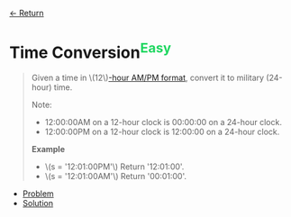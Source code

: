 [&larr; Return](https://hanggrian.github.io/grind-hackerrank/)

# Time Conversion<sup style="color: rgb(32, 215, 97);">Easy</sup>

> Given a time in \\(12\\)[-hour AM/PM format](https://en.wikipedia.org/wiki/12-hour_clock),
  convert it to military (24-hour) time.
>
> Note:
>
> - 12:00:00AM on a 12-hour clock is 00:00:00 on a 24-hour clock.
> - 12:00:00PM on a 12-hour clock is 12:00:00 on a 24-hour clock.
>
> **Example**
>
> - \\(s = '12:01:00PM'\\)
>   Return '12:01:00'.
> - \\(s = '12:01:00AM'\\)
>   Return '00:01:00'.

- [Problem](https://www.hackerrank.com/challenges/time-conversion/)
- [Solution](https://github.com/hanggrian/grind-hackerrank/blob/main/algorithms/src/main/java/algo/TimeConversion.java)
